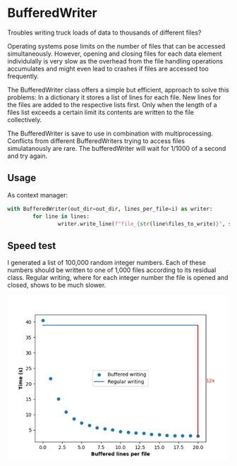 # BufferedWriter

Troubles writing truck loads of data to thousands of different files?

Operating systems pose limits on the number of files that can be accessed simultaneously.
However, opening and closing files for each data element individulally is very slow as the
overhead from the file handling operations accumulates and might even lead to crashes if
files are accessed too frequently.

The BufferedWriter class offers a simple but efficient, approach to solve this problems:
In a dictionary it stores a list of lines for each file. New lines for the files are added
to the respective lists first. Only when the length of a files list exceeds a certain limit
its contents are written to the file collectively.

The BufferedWriter is save to use in combination with multiprocessing.
Conflicts from different BufferedWriters trying to access files simulatanously are rare.
The bufferedWriter will wait for 1/1000 of a second and try again.

## Usage

As context manager:

```python
with BufferedWriter(out_dir=out_dir, lines_per_file=i) as writer:
        for line in lines:
                writer.write_line(f"file_{str(line%files_to_write)}", str(line))
```

## Speed test 

I generated a list of 100,000 random integer numbers. Each of these numbers should be
written to one of 1,000 files according to its residual class. Regular writing,
where for each integer number the file is opened and closed, shows to be much slower.

<p float="left">
  <img src="test.png" width="500" /> 
</p>
